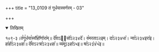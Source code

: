 +++
title = "13_0109 तं गूर्धयास्वर्णरम् - 03"

+++
<details open><summary>लिखितम्</summary>

१०९-३।तं꣥गू꣯र्धया꣯स्वौ꣯हो꣤र्णारा꣥म्॥ दे꣡꣯वाऽ२᳐सो꣣ऽ२३४दे꣥। व꣡मरताऽ२इम्। दा꣣ऽ२३४धा꣥। न्वा꣣ऽ२३४इरा꣥इ। हा꣢हो꣣ऽ२३४हा꣥॥ दे꣡꣯वाऽ२त्रा꣣ऽ२३४हा꣥॥ व्य꣣मू꣢ऽ३हा꣤ऽ५इ॥ षा꣣ऽ२३꣡४꣡५꣡इ॥
</details>